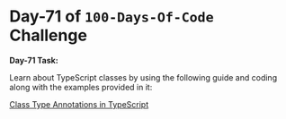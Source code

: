  # Day-71 of `100-Days-Of-Code` Challenge

 **Day-71 Task:**

 Learn about TypeScript classes by using the following guide and coding along with the examples provided in it:

 [Class Type Annotations in TypeScript](./TS-Class/README.md)
